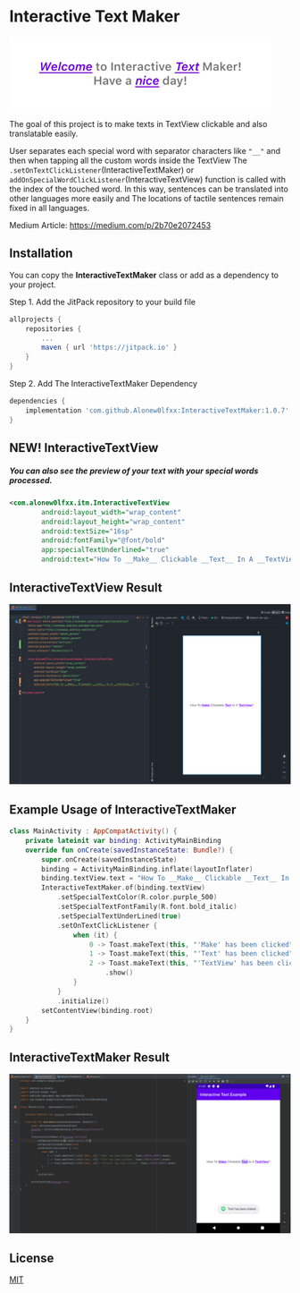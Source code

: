 # Interactive Text Maker

![Header Image](https://github.com/Alonew0lfxx/InteractiveTextMaker/blob/master/screenshots/sc2.png?raw=true)

The goal of this project is to make texts in TextView clickable and also translatable easily.

User separates each special word with separator characters like `"__"`
and then when tapping all the custom words inside the TextView The `.setOnTextClickListener`(InteractiveTextMaker) or 
`addOnSpecialWordClickListener`(InteractiveTextView) function is called with the index of the touched word. 
In this way, sentences can be translated into other languages more easily and The locations of tactile sentences
remain fixed in all languages.

Medium Article: https://medium.com/p/2b70e2072453

## Installation

You can copy the **InteractiveTextMaker** class or add as a dependency to your project.

Step 1. Add the JitPack repository to your build file

```gradle
allprojects {
	repositories {
		...
		maven { url 'https://jitpack.io' }
	}
}
```

Step 2. Add The InteractiveTextMaker Dependency

```gradle
dependencies {
    implementation 'com.github.Alonew0lfxx:InteractiveTextMaker:1.0.7'
}
```


## NEW! InteractiveTextView
##### You can also see the preview of your text with your special words processed.

```xml
<com.alonew0lfxx.itm.InteractiveTextView
        android:layout_width="wrap_content"
        android:layout_height="wrap_content"
        android:textSize="16sp"
        android:fontFamily="@font/bold"
        app:specialTextUnderlined="true"
        android:text="How To __Make__ Clickable __Text__ In A __TextView__?" />
```

## InteractiveTextView Result
![App Screenshot](https://github.com/Alonew0lfxx/InteractiveTextMaker/blob/master/screenshots/sc3.png?raw=true)


## Example Usage of InteractiveTextMaker

```kotlin
class MainActivity : AppCompatActivity() {
    private lateinit var binding: ActivityMainBinding
    override fun onCreate(savedInstanceState: Bundle?) {
        super.onCreate(savedInstanceState)
        binding = ActivityMainBinding.inflate(layoutInflater)
        binding.textView.text = "How To __Make__ Clickable __Text__ In A __TextView__?"
        InteractiveTextMaker.of(binding.textView)
            .setSpecialTextColor(R.color.purple_500)
            .setSpecialTextFontFamily(R.font.bold_italic)
            .setSpecialTextUnderLined(true)
            .setOnTextClickListener {
                when (it) {
                    0 -> Toast.makeText(this, "'Make' has been clicked", Toast.LENGTH_SHORT).show()
                    1 -> Toast.makeText(this, "'Text' has been clicked", Toast.LENGTH_SHORT).show()
                    2 -> Toast.makeText(this, "'TextView' has been clicked", Toast.LENGTH_SHORT)
                        .show()
                }
            }
            .initialize()
        setContentView(binding.root)
    }
}
```

## InteractiveTextMaker Result
![App Screenshot](https://github.com/Alonew0lfxx/InteractiveTextMaker/blob/master/screenshots/sc1.png?raw=true)

## License

[MIT](https://choosealicense.com/licenses/mit/)

